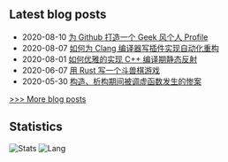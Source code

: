 ## Latest blog posts
- 2020-08-10 [为 Github 打造一个 Geek 风个人 Profile](https://netcan.github.io/2020/08/11/%E4%B8%BAGithub%E6%89%93%E9%80%A0%E4%B8%80%E4%B8%AAGeek%E9%A3%8E%E4%B8%AA%E4%BA%BAProfile/)
- 2020-08-07 [如何为 Clang 编译器写插件实现自动化重构](https://netcan.github.io/2020/08/07/%E5%A6%82%E4%BD%95%E4%B8%BAClang%E7%BC%96%E8%AF%91%E5%99%A8%E5%86%99%E6%8F%92%E4%BB%B6%E5%AE%9E%E7%8E%B0%E8%87%AA%E5%8A%A8%E5%8C%96%E9%87%8D%E6%9E%84/)
- 2020-08-01 [如何优雅的实现 C++ 编译期静态反射](https://netcan.github.io/2020/08/01/%E5%A6%82%E4%BD%95%E4%BC%98%E9%9B%85%E7%9A%84%E5%AE%9E%E7%8E%B0C-%E7%BC%96%E8%AF%91%E6%9C%9F%E9%9D%99%E6%80%81%E5%8F%8D%E5%B0%84/)
- 2020-06-07 [用 Rust 写一个斗兽棋游戏](https://netcan.github.io/2020/06/07/%E7%94%A8Rust%E5%86%99%E4%B8%80%E4%B8%AA%E6%96%97%E5%85%BD%E6%A3%8B%E6%B8%B8%E6%88%8F/)
- 2020-05-30 [构造、析构期间被调虚函数发生的惨案](https://netcan.github.io/2020/05/30/%E6%9E%84%E9%80%A0%E3%80%81%E6%9E%90%E6%9E%84%E6%9C%9F%E9%97%B4%E8%A2%AB%E8%B0%83%E8%99%9A%E5%87%BD%E6%95%B0%E5%8F%91%E7%94%9F%E7%9A%84%E6%83%A8%E6%A1%88/)

[>>> More blog posts](https://netcan.github.io/archives/)

## Statistics
![Stats](https://github-readme-stats.vercel.app/api?username=evenno)
![Lang](https://github-readme-stats.vercel.app/api/top-langs/?username=evenno&hide=ipynb,html&layout=compact)
